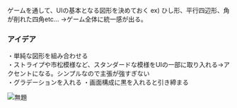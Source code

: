 ゲームを通して、UIの基本となる図形を決めておく
ex) ひし形、平行四辺形、角が削れた四角etc...
→ゲーム全体に統一感が出る。

### アイデア  
・単純な図形を組み合わせる  
・ストライプや市松模様など、スタンダードな模様をUIの一部に取り入れる→アクセントになる。シンプルなので主張が強すぎない  
・グラデーションを入れる 
・画面構成に黒を入れると引き締まる 

![無題](https://user-images.githubusercontent.com/91744435/171800202-5f5fbbd5-da36-47a5-9037-1c844139690d.png)
